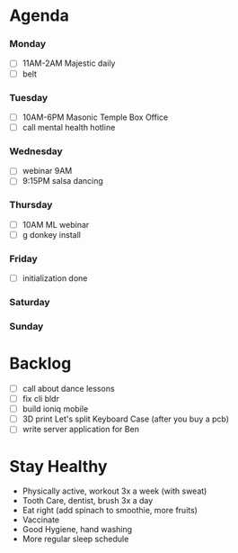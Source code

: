 # Agenda

### Monday
* [ ] 11AM-2AM Majestic daily
* [ ] belt

### Tuesday
* [ ] 10AM-6PM Masonic Temple Box Office
* [ ] call mental health hotline

### Wednesday
* [ ] webinar 9AM
* [ ] 9:15PM salsa dancing

### Thursday
* [ ] 10AM ML webinar
* [ ] g donkey install

### Friday
* [ ] initialization done

### Saturday

### Sunday

# Backlog
* [ ] call about dance lessons
* [ ] fix cli bldr
* [ ] build ioniq mobile
* [ ] 3D print Let's split Keyboard Case (after you buy a pcb)
* [ ] write server application for Ben

# Stay Healthy
* Physically active, workout 3x a week (with sweat)
* Tooth Care, dentist, brush 3x a day
* Eat right (add spinach to smoothie, more fruits)
* Vaccinate
* Good Hygiene, hand washing
* More regular sleep schedule

